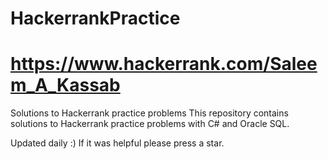 # HackerrankPractice
# https://www.hackerrank.com/Saleem_A_Kassab

Solutions to Hackerrank practice problems
This repository contains solutions to Hackerrank practice problems with C# and Oracle SQL.

Updated daily :) If it was helpful please press a star.
